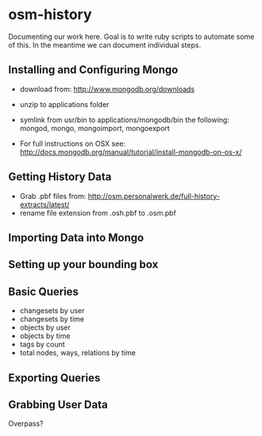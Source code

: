 osm-history
===========

Documenting our work here.  Goal is to write ruby scripts to automate some of this.  In the meantime we can document individual steps.

## Installing and Configuring Mongo

- download from: http://www.mongodb.org/downloads 
- unzip to applications folder
- symlink from usr/bin to applications/mongodb/bin the following: mongod, mongo, mongoimport, mongoexport


- For full instructions on OSX see: http://docs.mongodb.org/manual/tutorial/install-mongodb-on-os-x/ 

## Getting History Data

- Grab .pbf files from: http://osm.personalwerk.de/full-history-extracts/latest/ 
- rename file extension from .osh.pbf to .osm.pbf

## Importing Data into Mongo



## Setting up your bounding box


## Basic Queries

- changesets by user 
- changesets by time
- objects by user
- objects by time
- tags by count
- total nodes, ways, relations by time

## Exporting Queries


## Grabbing User Data

Overpass?

